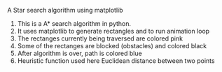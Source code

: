 A Star search algorithm using matplotlib

1. This is a A* search algorithm in python.
2. It uses matplotlib to generate rectangles and to run animation loop
3. The rectanges currently being traversed are colored pink
4. Some of the rectanges are blocked (obstacles) and colored black
5. After algorithm is over, path is colored blue
6. Heuristic function used here Euclidean distance between two points


